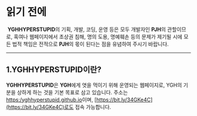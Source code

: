 # 읽기 전에
&nbsp;**YGHHYPERSTUPID**의 기획, 개발, 코딩, 운영 등은 모두 개발자인 **PJH**의 관할이므로, 혹여나 웹페이지에서 초상권 침해, 명의 도용, 명예훼손 등의 문제가 제기될 시에 모든 법적 책임은 전적으로 **PJH**의 몫이 된다는 점을 유념하여 주시기 바랍니다.
 
***
## 1.YGHHYPERSTUPID이란?
 **YGHHYPERSTUPID**은 **YGH**에게 엿을 먹이기 위해 운영되는 웹페이지로, YGH의 기분을 상하게 하는 것을 기본 목표로 삼고 있습니다. 주소는 [https:/yghhyperstupid.github.io](https:/yghhyperstupid.github.io)이며, [https://bit.ly/34GKe4C](https://bit.ly/34GKe4C)로도 접속 가능합니다.
